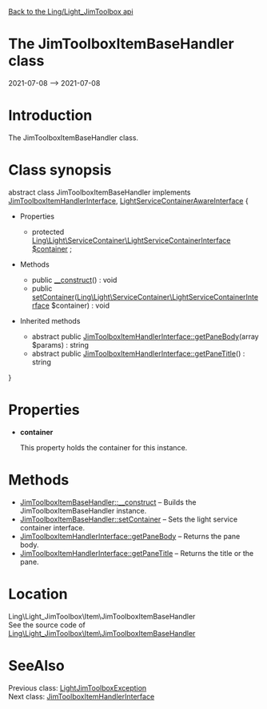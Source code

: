 [Back to the Ling/Light_JimToolbox api](https://github.com/lingtalfi/Light_JimToolbox/blob/master/doc/api/Ling/Light_JimToolbox.md)



The JimToolboxItemBaseHandler class
================
2021-07-08 --> 2021-07-08






Introduction
============

The JimToolboxItemBaseHandler class.



Class synopsis
==============


abstract class <span class="pl-k">JimToolboxItemBaseHandler</span> implements [JimToolboxItemHandlerInterface](https://github.com/lingtalfi/Light_JimToolbox/blob/master/doc/api/Ling/Light_JimToolbox/Item/JimToolboxItemHandlerInterface.md), [LightServiceContainerAwareInterface](https://github.com/lingtalfi/Light/blob/master/doc/api/Ling/Light/ServiceContainer/LightServiceContainerAwareInterface.md) {

- Properties
    - protected [Ling\Light\ServiceContainer\LightServiceContainerInterface](https://github.com/lingtalfi/Light/blob/master/doc/api/Ling/Light/ServiceContainer/LightServiceContainerInterface.md) [$container](#property-container) ;

- Methods
    - public [__construct](https://github.com/lingtalfi/Light_JimToolbox/blob/master/doc/api/Ling/Light_JimToolbox/Item/JimToolboxItemBaseHandler/__construct.md)() : void
    - public [setContainer](https://github.com/lingtalfi/Light_JimToolbox/blob/master/doc/api/Ling/Light_JimToolbox/Item/JimToolboxItemBaseHandler/setContainer.md)([Ling\Light\ServiceContainer\LightServiceContainerInterface](https://github.com/lingtalfi/Light/blob/master/doc/api/Ling/Light/ServiceContainer/LightServiceContainerInterface.md) $container) : void

- Inherited methods
    - abstract public [JimToolboxItemHandlerInterface::getPaneBody](https://github.com/lingtalfi/Light_JimToolbox/blob/master/doc/api/Ling/Light_JimToolbox/Item/JimToolboxItemHandlerInterface/getPaneBody.md)(array $params) : string
    - abstract public [JimToolboxItemHandlerInterface::getPaneTitle](https://github.com/lingtalfi/Light_JimToolbox/blob/master/doc/api/Ling/Light_JimToolbox/Item/JimToolboxItemHandlerInterface/getPaneTitle.md)() : string

}




Properties
=============

- <span id="property-container"><b>container</b></span>

    This property holds the container for this instance.
    
    



Methods
==============

- [JimToolboxItemBaseHandler::__construct](https://github.com/lingtalfi/Light_JimToolbox/blob/master/doc/api/Ling/Light_JimToolbox/Item/JimToolboxItemBaseHandler/__construct.md) &ndash; Builds the JimToolboxItemBaseHandler instance.
- [JimToolboxItemBaseHandler::setContainer](https://github.com/lingtalfi/Light_JimToolbox/blob/master/doc/api/Ling/Light_JimToolbox/Item/JimToolboxItemBaseHandler/setContainer.md) &ndash; Sets the light service container interface.
- [JimToolboxItemHandlerInterface::getPaneBody](https://github.com/lingtalfi/Light_JimToolbox/blob/master/doc/api/Ling/Light_JimToolbox/Item/JimToolboxItemHandlerInterface/getPaneBody.md) &ndash; Returns the pane body.
- [JimToolboxItemHandlerInterface::getPaneTitle](https://github.com/lingtalfi/Light_JimToolbox/blob/master/doc/api/Ling/Light_JimToolbox/Item/JimToolboxItemHandlerInterface/getPaneTitle.md) &ndash; Returns the title or the pane.





Location
=============
Ling\Light_JimToolbox\Item\JimToolboxItemBaseHandler<br>
See the source code of [Ling\Light_JimToolbox\Item\JimToolboxItemBaseHandler](https://github.com/lingtalfi/Light_JimToolbox/blob/master/Item/JimToolboxItemBaseHandler.php)



SeeAlso
==============
Previous class: [LightJimToolboxException](https://github.com/lingtalfi/Light_JimToolbox/blob/master/doc/api/Ling/Light_JimToolbox/Exception/LightJimToolboxException.md)<br>Next class: [JimToolboxItemHandlerInterface](https://github.com/lingtalfi/Light_JimToolbox/blob/master/doc/api/Ling/Light_JimToolbox/Item/JimToolboxItemHandlerInterface.md)<br>
